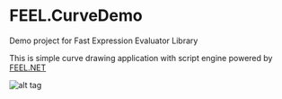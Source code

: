 # FEEL.CurveDemo
Demo project for Fast Expression Evaluator Library

This is simple curve drawing application with script engine powered by [FEEL.NET](https://github.com/DrA1ex/FEEL)

![alt tag](https://habrastorage.org/files/d02/85b/fc2/d0285bfc27a142e2998fe9f25ea8635d.png)

